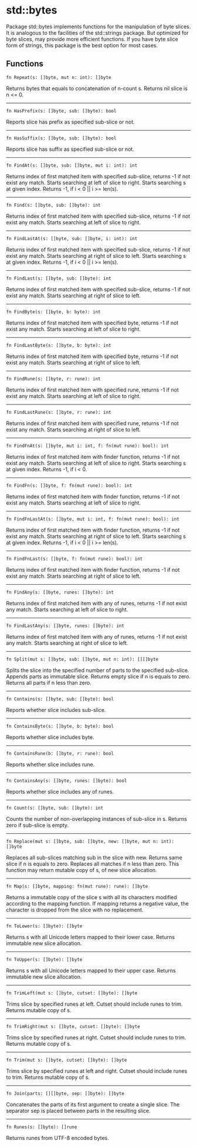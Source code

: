 # std::bytes

Package std::bytes implements functions for the manipulation of byte slices. It is analogous to the facilities of the std::strings package. But optimized for byte slices, may provide more efficient functions. If you have byte slice form of strings, this package is the best option for most cases.

## Functions

```jule
fn Repeat(s: []byte, mut n: int): []byte
```
Returns bytes that equals to concatenation of n-count s.
Returns nil slice is n <= 0.

---

```jule
fn HasPrefix(s: []byte, sub: []byte): bool
```
Reports slice has prefix as specified sub-slice or not.

---

```jule
fn HasSuffix(s: []byte, sub: []byte): bool
```
Reports slice has suffix as specified sub-slice or not.

---

```jule
fn FindAt(s: []byte, sub: []byte, mut i: int): int
```
Returns index of first matched item with specified sub-slice, returns -1 if not exist any match. Starts searching at left of slice to right. Starts searching s at given index. Returns -1, if i < 0 || i >= len(s).

---

```jule
fn Find(s: []byte, sub: []byte): int
```
Returns index of first matched item with specified sub-slice, returns -1 if not exist any match. Starts searching at left of slice to right.

---

```jule
fn FindLastAt(s: []byte, sub: []byte, i: int): int
```
Returns index of first matched item with specified sub-slice, returns -1 if not exist any match. Starts searching at right of slice to left. Starts searching s at given index. Returns -1, if i < 0 || i >= len(s).

---

```jule
fn FindLast(s: []byte, sub: []byte): int
```
Returns index of first matched item with specified sub-slice, returns -1 if not exist any match. Starts searching at right of slice to left.

---

```jule
fn FindByte(s: []byte, b: byte): int
```
Returns index of first matched item with specified byte, returns -1 if not exist any match. Starts searching at left of slice to right.

---

```jule
fn FindLastByte(s: []byte, b: byte): int
```
Returns index of first matched item with specified byte, returns -1 if not exist any match. Starts searching at right of slice to left.

---

```jule
fn FindRune(s: []byte, r: rune): int
```
Returns index of first matched item with specified rune, returns -1 if not exist any match. Starts searching at left of slice to right.

---

```jule
fn FindLastRune(s: []byte, r: rune): int
```
Returns index of first matched item with specified rune, returns -1 if not exist any match. Starts searching at right of slice to left.

---

```jule
fn FindFnAt(s: []byte, mut i: int, f: fn(mut rune): bool): int
```
Returns index of first matched item with finder function, returns -1 if not exist any match. Starts searching at left of slice to right. Starts searching s at given index. Returns -1, if i < 0.

---

```jule
fn FindFn(s: []byte, f: fn(mut rune): bool): int
```
Returns index of first matched item with finder function, returns -1 if not exist any match. Starts searching at left of slice to right.

---

```jule
fn FindFnLastAt(s: []byte, mut i: int, f: fn(mut rune): bool): int
```
Returns index of first matched item with finder function, returns -1 if not exist any match. Starts searching at right of slice to left. Starts searching s at given index. Returns -1, if i < 0 || i >= len(s).

---

```jule
fn FindFnLast(s: []byte, f: fn(mut rune): bool): int
```
Returns index of first matched item with finder function, returns -1 if not exist any match. Starts searching at right of slice to left.

---

```jule
fn FindAny(s: []byte, runes: []byte): int
```
Returns index of first matched item with any of runes, returns -1 if not exist any match. Starts searching at left of slice to right.

---

```jule
fn FindLastAny(s: []byte, runes: []byte): int
```
Returns index of first matched item with any of runes, returns -1 if not exist any match. Starts searching at right of slice to left.

---

```jule
fn Split(mut s: []byte, sub: []byte, mut n: int): [][]byte
```
Splits the slice into the specified number of parts to the specified sub-slice. Appends parts as immutable slice.
Returns empty slice if n is equals to zero. Returns all parts if n less than zero.

---

```jule
fn Contains(s: []byte, sub: []byte): bool
```
Reports whether slice includes sub-slice.

---

```jule
fn ContainsByte(s: []byte, b: byte): bool
```
Reports whether slice includes byte.

---

```jule
fn ContainsRune(b: []byte, r: rune): bool
```
Reports whether slice includes rune.

---

```jule
fn ContainsAny(s: []byte, runes: []byte): bool
```
Reports whether slice includes any of runes.

---

```jule
fn Count(s: []byte, sub: []byte): int
```
Counts the number of non-overlapping instances of sub-slice in s. Returns zero if sub-slice is empty.

---

```jule
fn Replace(mut s: []byte, sub: []byte, new: []byte, mut n: int): []byte
```
Replaces all sub-slices matching sub in the slice with new. Returns same slice if n is equals to zero. Replaces all matches if n less than zero. This function may return mutable copy of s, of new slice allocation.

---

```jule
fn Map(s: []byte, mapping: fn(mut rune): rune): []byte
```
Returns a immutable copy of the slice s with all its characters modified according to the mapping function. If mapping returns a negative value, the character is dropped from the slice with no replacement.

---

```jule
fn ToLower(s: []byte): []byte
```
Returns s with all Unicode letters mapped to their lower case. Returns immutable new slice allocation.

---

```jule
fn ToUpper(s: []byte): []byte
```
Returns s with all Unicode letters mapped to their upper case. Returns immutable new slice allocation.

---

```jule
fn TrimLeft(mut s: []byte, cutset: []byte): []byte
```
Trims slice by specified runes at left. Cutset should include runes to trim. Returns mutable copy of s.

---

```jule
fn TrimRight(mut s: []byte, cutset: []byte): []byte
```
Trims slice by specified runes at right. Cutset should include runes to trim. Returns mutable copy of s.

---

```jule
fn Trim(mut s: []byte, cutset: []byte): []byte
```
Trims slice by specified runes at left and right. Cutset should include runes to trim. Returns mutable copy of s.

---

```jule
fn Join(parts: [][]byte, sep: []byte): []byte
```
Concatenates the parts of its first argument to create a single slice. The separator sep is placed between parts in the resulting slice.

---

```jule
fn Runes(s: []byte): []rune
```
Returns runes from UTF-8 encoded bytes.